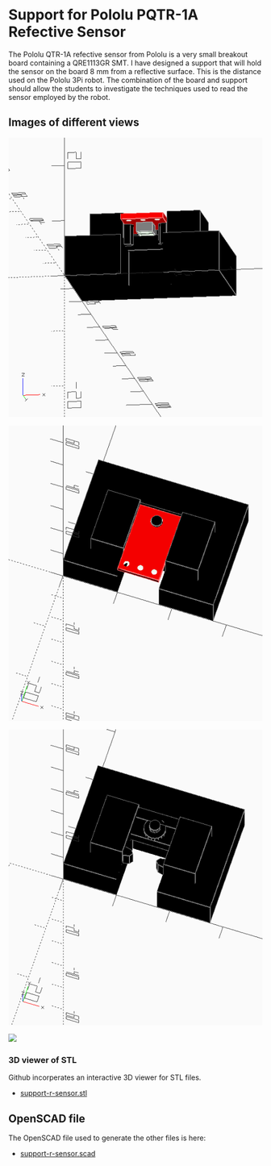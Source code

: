 # Support for Pololu PQTR-1A  Refective Sensor

The Pololu QTR-1A refective sensor from Pololu is a very small breakout board containing a QRE1113GR SMT. I have designed a 
support that will hold the sensor on the board 8 mm from a reflective surface. This is the distance used on the 
Pololu 3Pi robot. The combination of the board and support should allow the students to investigate the techniques used 
to read the sensor employed by the robot.

## Images of different views

![](view1.png)

![](view2.png)

![](view3.png)

![](viewrender.png)

### 3D viewer of STL

Github incorperates an interactive 3D viewer for STL files.

* [support-r-sensor.stl](support-r-sensor.stl)

## OpenSCAD file

The OpenSCAD file used to generate the other files is here:

* [support-r-sensor.scad](support-r-sensor.scad)
